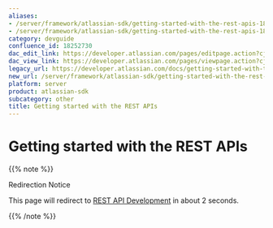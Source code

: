 ```yaml
---
aliases:
- /server/framework/atlassian-sdk/getting-started-with-the-rest-apis-18252730.html
- /server/framework/atlassian-sdk/getting-started-with-the-rest-apis-18252730.md
category: devguide
confluence_id: 18252730
dac_edit_link: https://developer.atlassian.com/pages/editpage.action?cjm=wozere&pageId=18252730
dac_view_link: https://developer.atlassian.com/pages/viewpage.action?cjm=wozere&pageId=18252730
legacy_url: https://developer.atlassian.com/docs/getting-started-with-the-rest-apis
new_url: /server/framework/atlassian-sdk/getting-started-with-the-rest-apis
platform: server
product: atlassian-sdk
subcategory: other
title: Getting started with the REST APIs
---
```

# Getting started with the REST APIs

{{% note %}}

Redirection Notice

This page will redirect to [REST API Development](/display/DOCS/REST+API+Development) in about 2 seconds.

{{% /note %}}










